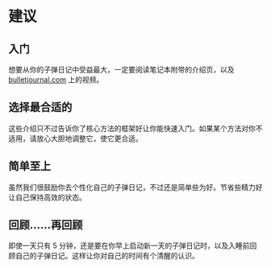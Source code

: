 # 建议

## 入门

想要从你的子弹日记中受益最大，一定要阅读笔记本附带的介绍页，以及 [bulletjournal.com](http://bulletjournal.com/) 上的视频。

## 选择最合适的

这些介绍只不过告诉你了核心方法的框架好让你能快速入门。如果某个方法对你不适用，请放心大胆地调整它，使它更合适。

## 简单至上

虽然我们很鼓励你去个性化自己的子弹日记，不过还是简单些为好。节省些精力好让自己保持高效的状态。

## 回顾……再回顾

即使一天只有 5 分钟，还是要在你早上启动新一天的子弹日记时，以及入睡前回顾自己的子弹日记。这样让你对自己的时间有个清醒的认识。
